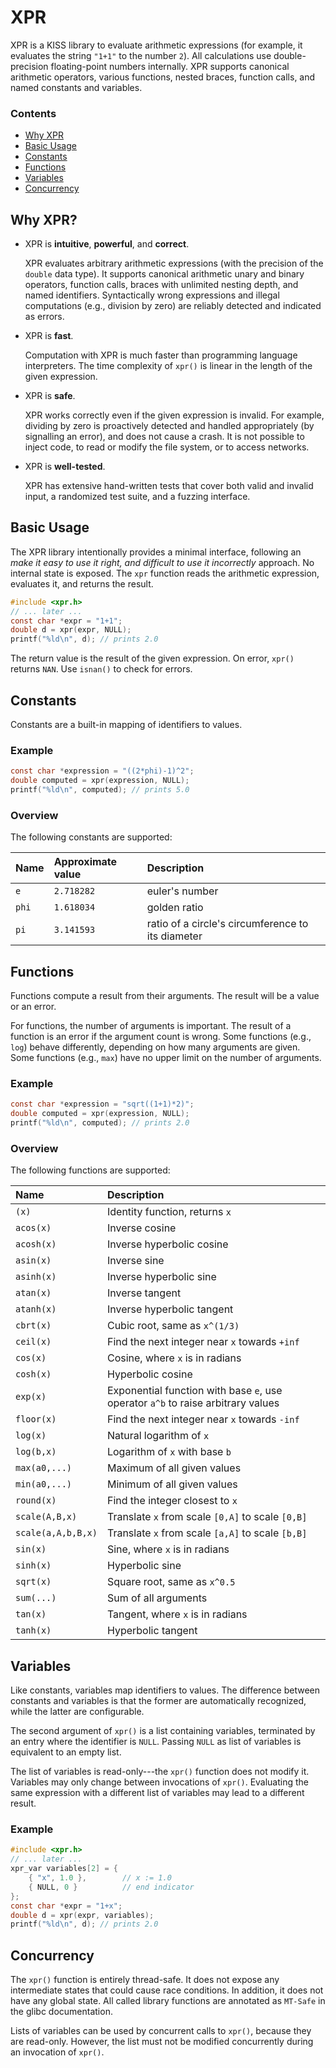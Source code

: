 # XPR

XPR is a KISS library to evaluate arithmetic expressions (for example, it
evaluates the string `"1+1"` to the number `2`). All calculations use
double-precision floating-point numbers internally. XPR supports canonical
arithmetic operators, various functions, nested braces, function calls, and
named constants and variables.

### Contents

 - [Why XPR](#why-xpr)
 - [Basic Usage](#basic-usage)
 - [Constants](#constants)
 - [Functions](#functions)
 - [Variables](#variables)
 - [Concurrency](#concurrency)


## Why XPR?

 - XPR is **intuitive**, **powerful**, and **correct**.

   XPR evaluates arbitrary arithmetic expressions (with the precision of the
   `double` data type). It supports canonical arithmetic unary and binary
   operators, function calls, braces with unlimited nesting depth, and named
   identifiers. Syntactically wrong expressions and illegal computations
   (e.g., division by zero) are reliably detected and indicated as errors.

 - XPR is **fast**.

   Computation with XPR is much faster than programming language interpreters.
   The time complexity of `xpr()` is linear in the length of the given
   expression.

 - XPR is **safe**.

   XPR works correctly even if the given expression is invalid. For example,
   dividing by zero is proactively detected and handled appropriately (by
   signalling an error), and does not cause a crash. It is not possible to
   inject code, to read or modify the file system, or to access networks.

 - XPR is **well-tested**.

   XPR has extensive hand-written tests that cover both valid and invalid input,
   a randomized test suite, and a fuzzing interface.


## Basic Usage

The XPR library intentionally provides a minimal interface, following an *make
it easy to use it right, and difficult to use it incorrectly* approach. No
internal state is exposed. The `xpr` function reads the arithmetic expression,
evaluates it, and returns the result.

```c
#include <xpr.h>
// ... later ...
const char *expr = "1+1";
double d = xpr(expr, NULL);
printf("%ld\n", d); // prints 2.0
```

The return value is the result of the given expression. On error, `xpr()` returns
`NAN`. Use `isnan()` to check for errors.


## Constants

Constants are a built-in mapping of identifiers to values.

### Example

```c
const char *expression = "((2*phi)-1)^2";
double computed = xpr(expression, NULL);
printf("%ld\n", computed); // prints 5.0
```

### Overview
The following constants are supported:

| Name  | Approximate value | Description                                       |
| :---- | :---------------- | :------------------------------------------------ |
| `e`   | `2.718282`        | euler's number                                    |
| `phi` | `1.618034`        | golden ratio                                      |
| `pi`  | `3.141593`        | ratio of a circle's circumference to its diameter |


## Functions

Functions compute a result from their arguments. The result will be a value or
an error.

For functions, the number of arguments is important. The result of a function is
an error if the argument count is wrong. Some functions (e.g., `log`) behave
differently, depending on how many arguments are given. Some functions (e.g.,
`max`) have no upper limit on the number of arguments.

### Example

```c
const char *expression = "sqrt((1+1)*2)";
double computed = xpr(expression, NULL);
printf("%ld\n", computed); // prints 2.0
```

### Overview

The following functions are supported:

| Name               | Description                                                                                |
| :---------------   | :----------------------------------------------------------------------------------------- |
| `(x)`              | Identity function, returns `x`                                                             |
| `acos(x)`          | Inverse cosine                                                                             |
| `acosh(x)`         | Inverse hyperbolic cosine                                                                  |
| `asin(x)`          | Inverse sine                                                                               |
| `asinh(x)`         | Inverse hyperbolic sine                                                                    |
| `atan(x)`          | Inverse tangent                                                                            |
| `atanh(x)`         | Inverse hyperbolic tangent                                                                 |
| `cbrt(x)`          | Cubic root, same as `x^(1/3)`                                                              |
| `ceil(x)`          | Find the next integer near `x` towards `+inf`                                              |
| `cos(x)`           | Cosine, where `x` is in radians                                                            |
| `cosh(x)`          | Hyperbolic cosine                                                                          |
| `exp(x)`           | Exponential function with base `e`, use operator `a^b` to raise arbitrary values           |
| `floor(x)`         | Find the next integer near `x` towards `-inf`                                              |
| `log(x)`           | Natural logarithm of `x`                                                                   |
| `log(b,x)`         | Logarithm of `x` with base `b`                                                             |
| `max(a0,...)`      | Maximum of all given values                                                                |
| `min(a0,...)`      | Minimum of all given values                                                                |
| `round(x)`         | Find the integer closest to `x`                                                            |
| `scale(A,B,x)`     | Translate `x` from scale `[0,A]` to scale `[0,B]`                                          |
| `scale(a,A,b,B,x)` | Translate `x` from scale `[a,A]` to scale `[b,B]`                                          |
| `sin(x)`           | Sine, where `x` is in radians                                                              |
| `sinh(x)`          | Hyperbolic sine                                                                            |
| `sqrt(x)`          | Square root, same as `x^0.5`                                                               |
| `sum(...)`         | Sum of all arguments                                                                       |
| `tan(x)`           | Tangent, where `x` is in radians                                                           |
| `tanh(x)`          | Hyperbolic tangent                                                                         |


## Variables

Like constants, variables map identifiers to values. The difference between
constants and variables is that the former are automatically recognized, while
the latter are configurable.

The second argument of `xpr()` is a list containing variables, terminated by an
entry where the identifier is `NULL`. Passing `NULL` as list of variables is
equivalent to an empty list.

The list of variables is read-only---the `xpr()` function does not modify it.
Variables may only change between invocations of `xpr()`. Evaluating the same
expression with a different list of variables may lead to a different result.

### Example

```c
#include <xpr.h>
// ... later ...
xpr_var variables[2] = {
	{ "x", 1.0 },        // x := 1.0
	{ NULL, 0 }          // end indicator
};
const char *expr = "1+x";
double d = xpr(expr, variables);
printf("%ld\n", d); // prints 2.0
```

## Concurrency

The `xpr()` function is entirely thread-safe. It does not expose any
intermediate states that could cause race conditions. In addition, it does not
have any global state. All called library functions are annotated as `MT-Safe`
in the glibc documentation.

Lists of variables can be used by concurrent calls to `xpr()`, because they are
read-only. However, the list must not be modified concurrently during an
invocation of `xpr()`.



